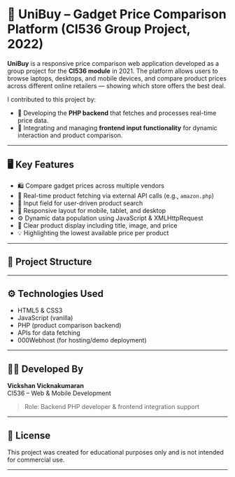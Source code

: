 # 💸 UniBuy – Gadget Price Comparison Platform (CI536 Group Project, 2022)

**UniBuy** is a responsive price comparison web application developed as a group project for the **CI536 module** in 2021. The platform allows users to browse laptops, desktops, and mobile devices, and compare product prices across different online retailers — showing which store offers the best deal.

I contributed to this project by:

- 🔧 Developing the **PHP backend** that fetches and processes real-time price data.
- 🎨 Integrating and managing **frontend input functionality** for dynamic interaction and product comparison.

---

## 🖥️ Key Features

- 🛍 Compare gadget prices across multiple vendors
- 🔁 Real-time product fetching via external API calls (e.g., `amazon.php`)
- 🔎 Input field for user-driven product search
- 📱 Responsive layout for mobile, tablet, and desktop
- ⚙️ Dynamic data population using JavaScript & XMLHttpRequest
- 🧾 Clear product display including title, image, and price
- 💡 Highlighting the lowest available price per product

---

## 📁 Project Structure

---

## ⚙️ Technologies Used

- HTML5 & CSS3  
- JavaScript (vanilla)  
- PHP (product comparison backend)  
- APIs for data fetching  
- 000Webhost (for hosting/demo deployment)

---

## 👨‍💻 Developed By

**Vickshan Vicknakumaran**  
CI536 – Web & Mobile Development  
> Role: Backend PHP developer & frontend integration support

---

## 📃 License

This project was created for educational purposes only and is not intended for commercial use.

---
